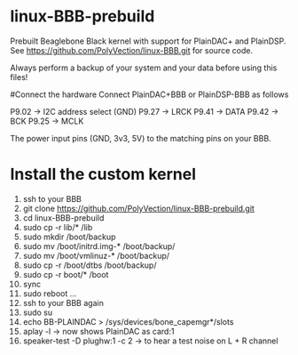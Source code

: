 # linux-BBB-prebuild
Prebuilt Beaglebone Black kernel with support for PlainDAC+ and PlainDSP.
See https://github.com/PolyVection/linux-BBB.git for source code.

Always perform a backup of your system and your data before using this files!


#Connect the hardware
Connect PlainDAC+BBB or PlainDSP-BBB as follows

P9.02 -> I2C address select (GND)
P9.27 -> LRCK
P9.41 -> DATA
P9.42 -> BCK
P9.25 -> MCLK

The power input pins (GND, 3v3, 5V) to the matching pins on your BBB.


# Install the custom kernel
1.  ssh to your BBB
2.  git clone https://github.com/PolyVection/linux-BBB-prebuild.git
3.  cd linux-BBB-prebuild
4.  sudo cp -r lib/* /lib
5.  sudo mkdir /boot/backup
6.  sudo mv /boot/initrd.img-* /boot/backup/
7.  sudo mv /boot/vmlinuz-* /boot/backup/
8.  sudo cp -r /boot/dtbs /boot/backup/
9.  sudo cp -r boot/* /boot
10. sync
11. sudo reboot
...
12. ssh to your BBB again
13. sudo su 
14. echo BB-PLAINDAC > /sys/devices/bone_capemgr*/slots
15. aplay -l -> now shows PlainDAC as card:1
16. speaker-test -D plughw:1 -c 2 -> to hear a test noise on L + R channel


